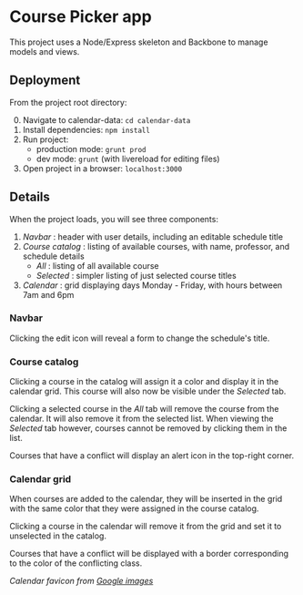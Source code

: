 # Course Picker app

This project uses a Node/Express skeleton and Backbone to manage models and views.

## Deployment

From the project root directory:

0. Navigate to calendar-data: `cd calendar-data`
1. Install dependencies: `npm install`
2. Run project:
    * production mode: `grunt prod`
    * dev mode: `grunt` (with livereload for editing files)
3. Open project in a browser: `localhost:3000`

## Details

When the project loads, you will see three components:

1. _Navbar_ : header with user details, including an editable schedule title
2. _Course catalog_ : listing of available courses, with name, professor, and schedule details
    * _All_ : listing of all available course
    * _Selected_ : simpler listing of just selected course titles
3. _Calendar_ : grid displaying days Monday - Friday, with hours between 7am and 6pm

### Navbar

Clicking the edit icon will reveal a form to change the schedule's title.

### Course catalog

Clicking a course in the catalog will assign it a color and display it in the calendar grid.  This course will also now be visible under the _Selected_ tab.

Clicking a selected course in the _All_ tab will remove the course from the calendar.  It will also remove it from the selected list.  When viewing the _Selected_ tab however, courses cannot be removed by clicking them in the list.

Courses that have a conflict will display an alert icon in the top-right corner.

### Calendar grid

When courses are added to the calendar, they will be inserted in the grid with the same color that they were assigned in the course catalog.

Clicking a course in the calendar will remove it from the grid and set it to unselected in the catalog.

Courses that have a conflict will be displayed with a border corresponding to the color of the conflicting class.

_Calendar favicon from [Google images](http://www.gocfs.net/image/calendarIcon.png)_
